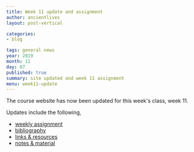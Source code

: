 ```yaml
---
title: Week 11 update and assignment
author: ancientlives
layout: post-vertical

categories:
- blog

tags: general news
year: 2019
month: 11
day: 07
published: true
summary: site updated and week 11 assignment
menu: week11-update
---
```


The course website has now been updated for this week's class, week 11.

Updates include the following,

* [weekly assignment](/weekly_assignment)
* [bibliography](/bibliography)
* [links & resources](/links)
* [notes & material](/notes)
